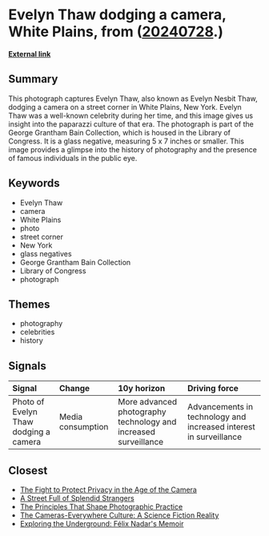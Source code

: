 # __Evelyn Thaw dodging a camera, White Plains__, from ([20240728](https://kghosh.substack.com/p/20240728).)

__[External link](https://www.loc.gov/item/2014684043/)__



## Summary

This photograph captures Evelyn Thaw, also known as Evelyn Nesbit Thaw, dodging a camera on a street corner in White Plains, New York. Evelyn Thaw was a well-known celebrity during her time, and this image gives us insight into the paparazzi culture of that era. The photograph is part of the George Grantham Bain Collection, which is housed in the Library of Congress. It is a glass negative, measuring 5 x 7 inches or smaller. This image provides a glimpse into the history of photography and the presence of famous individuals in the public eye.

## Keywords

* Evelyn Thaw
* camera
* White Plains
* photo
* street corner
* New York
* glass negatives
* George Grantham Bain Collection
* Library of Congress
* photograph

## Themes

* photography
* celebrities
* history

## Signals

| Signal                                | Change            | 10y horizon                                                     | Driving force                                                     |
|:--------------------------------------|:------------------|:----------------------------------------------------------------|:------------------------------------------------------------------|
| Photo of Evelyn Thaw dodging a camera | Media consumption | More advanced photography technology and increased surveillance | Advancements in technology and increased interest in surveillance |

## Closest

* [The Fight to Protect Privacy in the Age of the Camera](87c5d006d2cedc1a29a15f278faab26d)
* [A Street Full of Splendid Strangers](ab6e3fcdacd5615fd45dda4664c395e5)
* [The Principles That Shape Photographic Practice](3732af6b65f8a13ac1af7007d063eb7b)
* [The Cameras-Everywhere Culture: A Science Fiction Reality](7790ecd5c227bae024a54ac5725ac978)
* [Exploring the Underground: Félix Nadar's Memoir](33772f19bf7d82358072109949ef24b5)